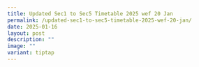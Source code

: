 ```yaml
---
title: Updated Sec1 to Sec5 Timetable 2025 wef 20 Jan
permalink: /updated-sec1-to-sec5-timetable-2025-wef-20-jan/
date: 2025-01-16
layout: post
description: ""
image: ""
variant: tiptap
---
```

